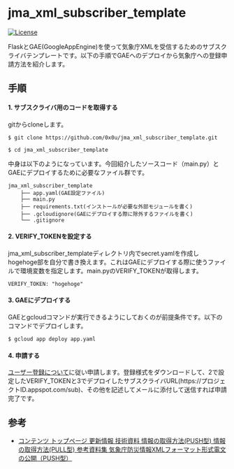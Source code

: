 # jma_xml_subscriber_template

[![License](https://img.shields.io/badge/license-JMA-blue.svg)](https://www.jma.go.jp/jma/kishou/info/coment.html)

FlaskとGAE(GoogleAppEngine)を使って気象庁XMLを受信するためのサブスクライバテンプレートです。以下の手順でGAEへのデプロイから気象庁への登録申請方法を紹介します。

## 手順

#### 1. サブスクライバ用のコードを取得する
gitからcloneします。

```
$ git clone https://github.com/0x0u/jma_xml_subscriber_template.git

$ cd jma_xml_subscriber_template
```        

中身は以下のようになっています。今回紹介したソースコード（main.py）とGAEにデプロイするために必要なファイル群です。

```
jma_xml_subscriber_template
    ├── app.yaml(GAE設定ファイル)
    ├── main.py
    ├── requirements.txt(インストールが必要な外部モジュールを書く)
    ├── .gcloudignore(GAEにデプロイする際に除外するファイルを書く)
    └── .gitignore
```

#### 2. VERIFY_TOKENを設定する
jma_xml_subscriber_templateディレクトリ内でsecret.yamlを作成しhogehoge部を自分で書き換えます。これはGAEにデプロイする際に使うファイルで環境変数を指定します。main.pyのVERIFY_TOKENが取得します。

```
VERIFY_TOKEN: "hogehoge"
```

#### 3. GAEにデプロイする  
GAEとgcloudコマンドが実行できるようにしておくのが前提条件です。以下のコマンドでデプロイします。

```
$ gcloud app deploy app.yaml
```

#### 4. 申請する
[ユーザー登録について](http://xml.kishou.go.jp/open_trial/registration.html)に従い申請します。登録様式をダウンロードして、2で設定したVERIFY_TOKENと3でデプロイしたサブスクライバURL(https\://プロジェクトID.appspot.com/sub)、その他を記述してメールに添付して送信すれば申請完了です。


## 参考
* [コンテンツ
トップページ
更新情報
技術資料
情報の取得方法(PUSH型)
情報の取得方法(PULL型)
参考資料集
気象庁防災情報XMLフォーマット形式電文の公開（PUSH型）](http://xml.kishou.go.jp/open_trial/index.html)
